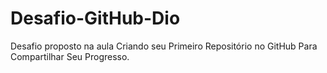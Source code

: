 # Desafio-GitHub-Dio
Desafio proposto na aula Criando seu Primeiro Repositório no GitHub Para Compartilhar Seu Progresso.
